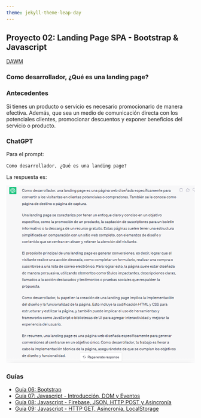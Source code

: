 ```yaml
---
theme: jekyll-theme-leap-day
---
```


## Proyecto 02:  Landing Page SPA - Bootstrap & Javascript

[DAWM](/DAWM/)

### Como desarrollador, ¿Qué es una landing page?

### Antecedentes

Si tienes un producto o servicio es necesario promocionarlo de manera efectiva. Además, que sea un medio de comunicación directa con los potenciales clientes, promocionar descuentos y exponer beneficios del servicio o producto. 

### ChatGPT

Para el prompt: 

```
Como desarrollador, ¿Qué es una landing page?
```

La respuesta es:

![proyecto3](archivos/proyecto02-pregunta1.png)

### Guías

* [Guía 06: Bootstrap](/DAWM/guias/2024/guia06)
* [Guía 07: Javascript - Introducción, DOM y Eventos](/DAWM/guias/2024/guia07)
* [Guía 08: Javascript - Firebase, JSON, HTTP POST y Asincronía](/DAWM/guias/2024/guia08)
* [Guía 09: Javascript - HTTP GET, Asincronía, LocalStorage](/DAWM/guias/2024/guia09)